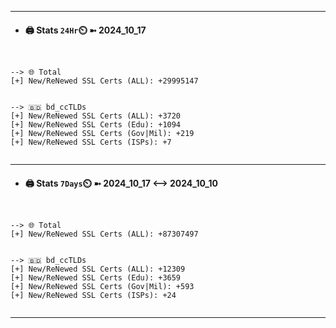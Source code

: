 

---
- #### 🖨️ **Stats** `24Hr`⏲️ ➼ 2024_10_17
```console


--> 🌐 Total
[+] New/ReNewed SSL Certs (ALL): +29995147


--> 🇧🇩 bd_ccTLDs
[+] New/ReNewed SSL Certs (ALL): +3720
[+] New/ReNewed SSL Certs (Edu): +1094
[+] New/ReNewed SSL Certs (Gov|Mil): +219
[+] New/ReNewed SSL Certs (ISPs): +7


```

---
- #### 🖨️ **Stats** `7Days`⏲️ ➼ 2024_10_17 <--> 2024_10_10
```console


--> 🌐 Total
[+] New/ReNewed SSL Certs (ALL): +87307497


--> 🇧🇩 bd_ccTLDs
[+] New/ReNewed SSL Certs (ALL): +12309
[+] New/ReNewed SSL Certs (Edu): +3659
[+] New/ReNewed SSL Certs (Gov|Mil): +593
[+] New/ReNewed SSL Certs (ISPs): +24


```

---

